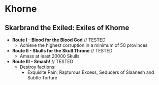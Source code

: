 # Khorne

## Skarbrand the Exiled: Exiles of Khorne

* **Route I - Blood for the Blood God** // TESTED
    * Achieve the highest corruption in a minimum of 50 provinces
* **Route II - Skulls for the Skull Throne** // TESTED
    * Amass at least 20000 Skulls
* **Route III - Smash!** // TESTED
    * Destroy factions:
        * Exquisite Pain, Rapturous Excess, Seducers of Slaanesh and Subtle Torture